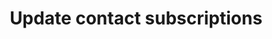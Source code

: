 ---
title: Update contact subscriptions
excerpt: The method is used for updating the categories that a contact subscribed for.
api:
  file: yespo.json
  operationId: changeContactSubscriptionCategories
hidden: false
---